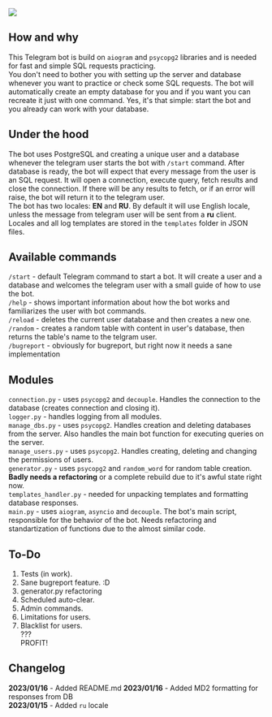 <a href="https://codeclimate.com/github/iwatkot/sqlplaybot/maintainability"><img src="https://api.codeclimate.com/v1/badges/d9b5d95be375bb8b00b0/maintainability" /></a>

## How and why

This Telegram bot is build on `aiogram` and `psycopg2` libraries and is needed for fast and simple SQL requests practicing.<br>
You don't need to bother you with setting up the server and database whenever you want to practice or check some SQL requests. The bot will automatically create an empty database for you and if you want you can recreate it just with one command. Yes, it's that simple: start the bot and you already can work with your database.

## Under the hood

The bot uses PostgreSQL and creating a unique user and a database whenever the telegram user starts the bot with `/start` command. After database is ready, the bot will expect that every message from the user is an SQL request. It will open a connection, execute query, fetch results and close the connection. If there will be any results to fetch, or if an error will raise, the bot will return it to the telegram user.<br>
The bot has two locales: **EN** and **RU**. By default it will use English locale, unless the message from telegram user will be sent from a **ru** client.<br>
Locales and all log templates are stored in the `templates` folder in JSON files.

## Available commands

`/start` - default Telegram command to start a bot. It will create a user and a database and welcomes the telegram user with a small guide of how to use the bot.<br>
`/help` - shows important information about how the bot works and familiarizes the user with bot commands.<br>
`/reload` - deletes the current user database and then creates a new one.<br>
`/random` - creates a random table with content in user's database, then returns the table's name to the telgram user.<br>
`/bugreport` - obviously for bugreport, but right now it needs a sane implementation

## Modules
`connection.py` - uses `psycopg2` and `decouple`. Handles the connection to the database (creates connection and closing it).<br>
`logger.py` - handles logging from all modules.<br>
`manage_dbs.py` - uses `psycopg2`. Handles creation and deleting databases from the server. Also handles the main bot function for executing queries on the server.<br>
`manage_users.py` - uses `psycopg2`. Handles creating, deleting and changing the permissions of users.<br>
`generator.py` - uses `psycopg2` and `random_word` for random table creation. **Badly needs a refactoring** or a complete rebuild due to it's awful state right now.<br>
`templates_handler.py` - needed for unpacking templates and formatting database responses.<br>
`main.py` - uses `aiogram`, `asyncio` and `decouple`. The bot's main script, responsible for the behavior of the bot. Needs refactoring and standartization of functions due to the almost similar code.<br>

## To-Do

1. Tests (in work).<br>
2. Sane bugreport feature. :D <br>
3. generator.py refactoring
4. Scheduled auto-clear.<br>
5. Admin commands.<br>
6. Limitations for users.<br>
7. Blacklist for users.<br>
???<br>
PROFIT!

## Changelog
**2023/01/16** - Added README.md
**2023/01/16** - Added MD2 formatting for responses from DB<br>
**2023/01/15** - Added `ru` locale